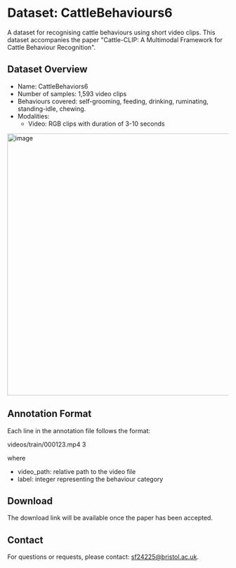 # Dataset: CattleBehaviours6
A dataset for recognising cattle behaviours using short video clips. This dataset accompanies the paper "Cattle-CLIP: A Multimodal Framework for Cattle Behaviour Recognition".

## Dataset Overview
- Name: CattleBehaviors6
- Number of samples: 1,593 video clips
- Behaviours covered: self-grooming, feeding, drinking, ruminating, standing-idle, chewing.
- Modalities:
  - Video: RGB clips with duration of 3-10 seconds
<!-- Total Size: XX GB -->

<img width="1007" height="597" alt="image" src="https://github.com/user-attachments/assets/7424687c-95e4-4b9e-b4d7-52914612d6a0" />

<!-- Data Structure -->

## Annotation Format
Each line in the annotation file follows the format:

videos/train/000123.mp4  3

where
- video_path: relative path to the video file
- label: integer representing the behaviour category

## Download
The download link will be available once the paper has been accepted.

<!-- Citation -->

## Contact
For questions or requests, please contact: sf24225@bristol.ac.uk.

<!-- Acknowledgement -->


